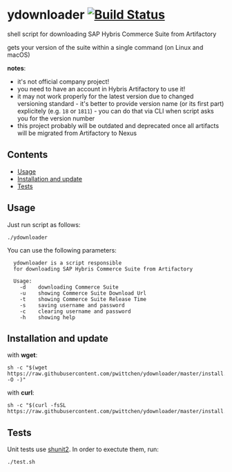 # ydownloader [![Build Status](https://travis-ci.org/pwittchen/ydownloader.svg?branch=master)](https://travis-ci.org/pwittchen/ydownloader)
shell script for downloading SAP Hybris Commerce Suite from Artifactory

gets your version of the suite within a single command (on Linux and macOS)

**notes**:
- it's not official company project!
- you need to have an account in Hybris Artifactory to use it!
- it may not work properly for the latest version due to changed versioning standard - it's better to provide version name (or its first part) explicitely (e.g. `18` or `1811`) - you can do that via CLI when script asks you for the version number
- this project probably will be outdated and deprecated once all artifacts will be migrated from Artifactory to Nexus

Contents
--------
- [Usage](#usage)
- [Installation and update](#installation-and-update)
- [Tests](#tests)

Usage
--------

Just run script as follows:

```shell
./ydownloader
```

You can use the following parameters:

```
  ydownloader is a script responsible
  for downloading SAP Hybris Commerce Suite from Artifactory

  Usage:
    -d    downloading Commerce Suite
    -u    showing Commerce Suite Download Url
    -t    showing Commerce Suite Release Time
    -s    saving username and password
    -c    clearing username and password
    -h    showing help
```

Installation and update
-----------------------

with **wget**:
```shell
sh -c "$(wget https://raw.githubusercontent.com/pwittchen/ydownloader/master/install.sh -O -)"
```

with **curl**:
```shell
sh -c "$(curl -fsSL https://raw.githubusercontent.com/pwittchen/ydownloader/master/install.sh)"
```

Tests
-----

Unit tests use [shunit2](https://github.com/kward/shunit2). In order to exectute them, run:

```shell
./test.sh
```
